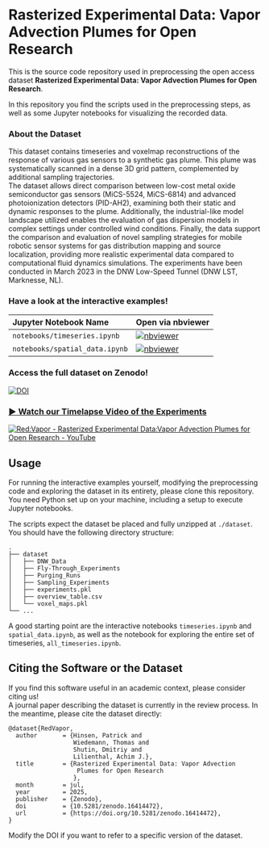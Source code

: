 # Rasterized Experimental Data: Vapor Advection Plumes for Open Research

This is the source code repository used in preprocessing the open access dataset
**Rasterized Experimental Data: Vapor Advection Plumes for Open Research**.  

In this repository you find the scripts used in the preprocessing steps, as well as some Jupyter notebooks for visualizing the recorded data.

### About the Dataset
This dataset contains timeseries and voxelmap reconstructions of the response of various gas sensors to a synthetic gas plume.
This plume was systematically scanned in a dense 3D grid pattern, complemented by additional sampling trajectories.  
The dataset allows direct comparison between low-cost metal oxide semiconductor gas sensors (MiCS-5524, MiCS-6814) and advanced photoionization detectors (PID-AH2), examining both their static and dynamic responses to the plume. 
Additionally, the industrial-like model landscape utilized enables the evaluation of gas dispersion models in complex settings under controlled wind conditions.
Finally, the data support the comparison and evaluation of novel sampling strategies for mobile robotic sensor systems for gas distribution mapping and source localization, providing more realistic experimental data compared to computational fluid dynamics simulations.
The experiments have been conducted in March 2023 in the DNW Low-Speed Tunnel (DNW LST, Marknesse, NL).


### Have a look at the interactive examples!  

| Jupyter Notebook Name          | Open via nbviewer                                                                                                                                                                             |
|:-------------------------------|:----------------------------------------------------------------------------------------------------------------------------------------------------------------------------------------------|
| `notebooks/timeseries.ipynb`   | [![nbviewer](https://raw.githubusercontent.com/jupyter/design/master/logos/Badges/nbviewer_badge.svg)](https://nbviewer.org/github/DLR-KN/red-vapor/blob/master/notebooks/timeseries.ipynb)   |
| `notebooks/spatial_data.ipynb` | [![nbviewer](https://raw.githubusercontent.com/jupyter/design/master/logos/Badges/nbviewer_badge.svg)](https://nbviewer.org/github/DLR-KN/red-vapor/blob/master/notebooks/spatial_data.ipynb) |



### Access the full dataset on Zenodo!   
[![DOI](https://zenodo.org/badge/DOI/10.5281/zenodo.16414472.svg)](https://doi.org/10.5281/zenodo.16414472)


### [▶ Watch our Timelapse Video of the Experiments](https://www.youtube.com/watch?v=L7GP5C-VqhM)
[![Red:Vapor - Rasterized Experimental Data:Vapor Advection Plumes for Open Research - YouTube](https://img.youtube.com/vi/L7GP5C-VqhM/maxresdefault.jpg)](https://www.youtube.com/watch?v=L7GP5C-VqhM)

## Usage
For running the interactive examples yourself, modifying the preprocessing code and exploring the dataset in its entirety,
please clone this repository.
You need Python set up on your machine, including a setup to execute Jupyter notebooks.

The scripts expect the dataset be placed and fully unzipped at `./dataset`. You should have the following directory structure:
```
.
├── dataset
│   ├── DNW_Data
│   ├── Fly-Through_Experiments
│   ├── Purging_Runs
│   ├── Sampling_Experiments
│   ├── experiments.pkl
│   ├── overview_table.csv
│   └── voxel_maps.pkl
└── ...
```

A good starting point are the interactive notebooks `timeseries.ipynb` and `spatial_data.ipynb`, 
as well as the notebook for exploring the entire set of timeseries, `all_timeseries.ipynb`.

## Citing the Software or the Dataset
If you find this software useful in an academic context, please consider citing us!  
A journal paper describing the dataset is currently in the review process. In the meantime, please cite the dataset directly:
```
@dataset{RedVapor,
  author       = {Hinsen, Patrick and
                  Wiedemann, Thomas and
                  Shutin, Dmitriy and
                  Lilienthal, Achim J.},
  title        = {Rasterized Experimental Data: Vapor Advection
                   Plumes for Open Research
                  },
  month        = jul,
  year         = 2025,
  publisher    = {Zenodo},
  doi          = {10.5281/zenodo.16414472},
  url          = {https://doi.org/10.5281/zenodo.16414472},
}
```
Modify the DOI if you want to refer to a specific version of the dataset.
